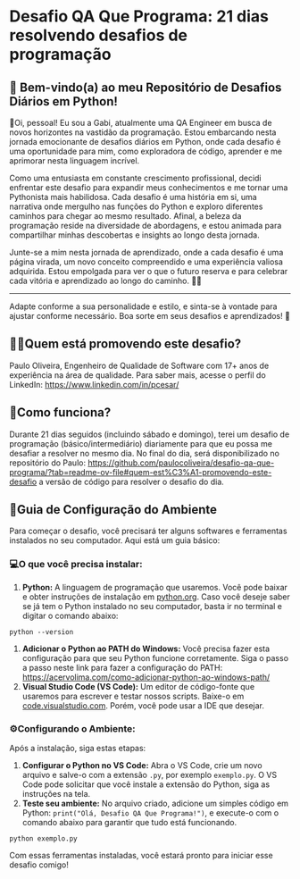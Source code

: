 # Desafio QA Que Programa: 21 dias resolvendo desafios de programação

## 🚀 **Bem-vindo(a) ao meu Repositório de Desafios Diários em Python!**

👋Oi, pessoal! Eu sou a Gabi, atualmente uma QA Engineer em busca de novos horizontes na vastidão da programação. Estou embarcando nesta jornada emocionante de desafios diários em Python, onde cada desafio é uma oportunidade para mim, como exploradora de código, aprender e me aprimorar nesta linguagem incrível.

Como uma entusiasta em constante crescimento profissional, decidi enfrentar este desafio para expandir meus conhecimentos e me tornar uma Pythonista mais habilidosa. Cada desafio é uma história em si, uma narrativa onde mergulho nas funções do Python e exploro diferentes caminhos para chegar ao mesmo resultado. Afinal, a beleza da programação reside na diversidade de abordagens, e estou animada para compartilhar minhas descobertas e insights ao longo desta jornada.

Junte-se a mim nesta jornada de aprendizado, onde a cada desafio é uma página virada, um novo conceito compreendido e uma experiência valiosa adquirida. Estou empolgada para ver o que o futuro reserva e para celebrar cada vitória e aprendizado ao longo do caminho. 🚀✨

------

Adapte conforme a sua personalidade e estilo, e sinta-se à vontade para ajustar conforme necessário. Boa sorte em seus desafios e aprendizados! 🌟

## 👨‍💻Quem está promovendo este desafio?

Paulo Oliveira, Engenheiro de Qualidade de Software com 17+ anos de experiência na área de qualidade. Para saber mais, acesse o perfil do LinkedIn: https://www.linkedin.com/in/pcesar/

## 🤔Como funciona?

Durante 21 dias seguidos (incluindo sábado e domingo), terei um desafio de programação (básico/intermediário) diariamente para que eu possa me desafiar a resolver no mesmo dia. No final do dia, será disponibilizado no repositório do Paulo: https://github.com/paulocoliveira/desafio-qa-que-programa/?tab=readme-ov-file#quem-est%C3%A1-promovendo-este-desafio a versão de código para resolver o desafio do dia.

## 📖Guia de Configuração do Ambiente

Para começar o desafio, você precisará ter alguns softwares e ferramentas instalados no seu computador. Aqui está um guia básico:

### 💻O que você precisa instalar:

1. **Python:** A linguagem de programação que usaremos. Você pode baixar e obter instruções de instalação em [python.org](https://www.python.org/downloads/). Caso você deseje saber se já tem o Python instalado no seu computador, basta ir no terminal e digitar o comando abaixo:

```
python --version
```



1. **Adicionar o Python ao PATH do Windows:** Você precisa fazer esta configuração para que seu Python funcione corretamente. Siga o passo a passo neste link para fazer a configuração do PATH: https://acervolima.com/como-adicionar-python-ao-windows-path/
2. **Visual Studio Code (VS Code):** Um editor de código-fonte que usaremos para escrever e testar nossos scripts. Baixe-o em [code.visualstudio.com](https://code.visualstudio.com/). Porém, você pode usar a IDE que desejar.

### ⚙️Configurando o Ambiente:

Após a instalação, siga estas etapas:

1. **Configurar o Python no VS Code:** Abra o VS Code, crie um novo arquivo e salve-o com a extensão `.py`, por exemplo `exemplo.py`. O VS Code pode solicitar que você instale a extensão do Python, siga as instruções na tela.
2. **Teste seu ambiente:** No arquivo criado, adicione um simples código em Python: `print("Olá, Desafio QA Que Programa!")`, e execute-o com o comando abaixo para garantir que tudo está funcionando.

```
python exemplo.py
```



Com essas ferramentas instaladas, você estará pronto para iniciar esse desafio comigo!